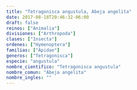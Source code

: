 ```yaml
---
title: "Tetragonisca angustula, Abeja angelita"
date: 2017-08-18T20:46:32-06:00
draft: false
reinos: ["Animalia"]
divisiones: ["Arthropoda"]
clases: ["Insecta"]
ordenes: ["Hymenoptera"]
familias: ["Apidae"]
generos: ["Tetragonisca"]
especie: "angustula"
nombre_cientifico: "Tetragonisca angustula"
nombre_comun: "Abeja angelita"
nombre_ingles: ""
---
```


